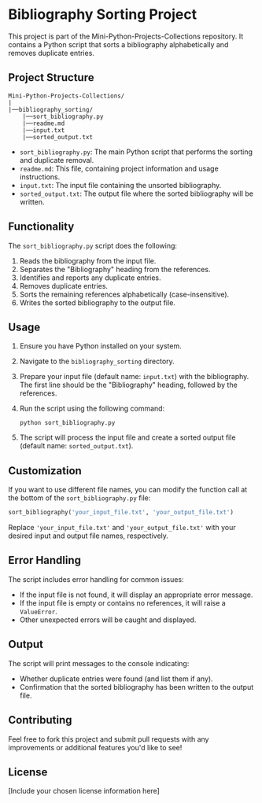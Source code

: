 # Bibliography Sorting Project

This project is part of the Mini-Python-Projects-Collections repository. It contains a Python script that sorts a bibliography alphabetically and removes duplicate entries.

## Project Structure

```
Mini-Python-Projects-Collections/
|
|──bibliography_sorting/
    |──sort_bibliography.py
    |──readme.md
    |──input.txt
    |──sorted_output.txt
```

- `sort_bibliography.py`: The main Python script that performs the sorting and duplicate removal.
- `readme.md`: This file, containing project information and usage instructions.
- `input.txt`: The input file containing the unsorted bibliography.
- `sorted_output.txt`: The output file where the sorted bibliography will be written.

## Functionality

The `sort_bibliography.py` script does the following:

1. Reads the bibliography from the input file.
2. Separates the "Bibliography" heading from the references.
3. Identifies and reports any duplicate entries.
4. Removes duplicate entries.
5. Sorts the remaining references alphabetically (case-insensitive).
6. Writes the sorted bibliography to the output file.

## Usage

1. Ensure you have Python installed on your system.
2. Navigate to the `bibliography_sorting` directory.
3. Prepare your input file (default name: `input.txt`) with the bibliography. The first line should be the "Bibliography" heading, followed by the references.
4. Run the script using the following command:

   ```
   python sort_bibliography.py
   ```

5. The script will process the input file and create a sorted output file (default name: `sorted_output.txt`).

## Customization

If you want to use different file names, you can modify the function call at the bottom of the `sort_bibliography.py` file:

```python
sort_bibliography('your_input_file.txt', 'your_output_file.txt')
```

Replace `'your_input_file.txt'` and `'your_output_file.txt'` with your desired input and output file names, respectively.

## Error Handling

The script includes error handling for common issues:

- If the input file is not found, it will display an appropriate error message.
- If the input file is empty or contains no references, it will raise a `ValueError`.
- Other unexpected errors will be caught and displayed.

## Output

The script will print messages to the console indicating:

- Whether duplicate entries were found (and list them if any).
- Confirmation that the sorted bibliography has been written to the output file.

## Contributing

Feel free to fork this project and submit pull requests with any improvements or additional features you'd like to see!

## License

[Include your chosen license information here]
